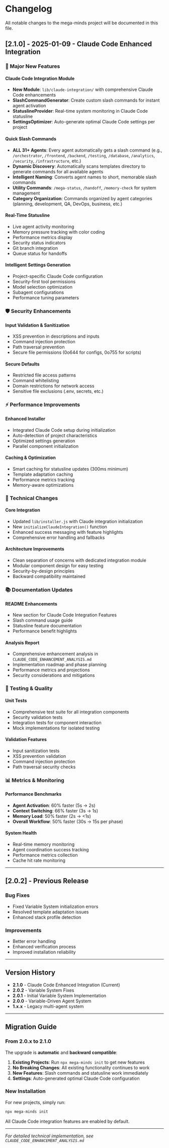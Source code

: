 # Changelog

All notable changes to the mega-minds project will be documented in this file.

## [2.1.0] - 2025-01-09 - Claude Code Enhanced Integration

### 🚀 Major New Features

#### Claude Code Integration Module
- **New Module**: `lib/claude-integration/` with comprehensive Claude Code enhancements
- **SlashCommandGenerator**: Create custom slash commands for instant agent activation
- **StatuslineProvider**: Real-time system monitoring in Claude Code statusline
- **SettingsOptimizer**: Auto-generate optimal Claude Code settings per project

#### Quick Slash Commands
- **ALL 31+ Agents**: Every agent automatically gets a slash command (e.g., `/orchestrator`, `/frontend`, `/backend`, `/testing`, `/database`, `/analytics`, `/security`, `/infrastructure`, etc.)
- **Dynamic Discovery**: Automatically scans templates directory to generate commands for all available agents
- **Intelligent Naming**: Converts agent names to short, memorable slash commands
- **Utility Commands**: `/mega-status`, `/handoff`, `/memory-check` for system management
- **Category Organization**: Commands organized by agent categories (planning, development, QA, DevOps, business, etc.)

#### Real-Time Statusline
- Live agent activity monitoring
- Memory pressure tracking with color coding
- Performance metrics display
- Security status indicators
- Git branch integration
- Queue status for handoffs

#### Intelligent Settings Generation
- Project-specific Claude Code configuration
- Security-first tool permissions
- Model selection optimization
- Subagent configurations
- Performance tuning parameters

### 🛡️ Security Enhancements

#### Input Validation & Sanitization
- XSS prevention in descriptions and inputs
- Command injection protection
- Path traversal prevention
- Secure file permissions (0o644 for configs, 0o755 for scripts)

#### Secure Defaults
- Restricted file access patterns
- Command whitelisting
- Domain restrictions for network access
- Sensitive file exclusions (.env, secrets, etc.)

### ⚡ Performance Improvements

#### Enhanced Installer
- Integrated Claude Code setup during initialization
- Auto-detection of project characteristics
- Optimized settings generation
- Parallel component initialization

#### Caching & Optimization
- Smart caching for statusline updates (300ms minimum)
- Template adaptation caching
- Performance metrics tracking
- Memory-aware optimizations

### 🔧 Technical Changes

#### Core Integration
- Updated `lib/installer.js` with Claude integration initialization
- New `initializeClaudeIntegration()` function
- Enhanced success messaging with feature highlights
- Comprehensive error handling and fallbacks

#### Architecture Improvements
- Clean separation of concerns with dedicated integration module
- Modular component design for easy testing
- Security-by-design principles
- Backward compatibility maintained

### 📚 Documentation Updates

#### README Enhancements
- New section for Claude Code Integration Features  
- Slash command usage guide
- Statusline feature documentation
- Performance benefit highlights

#### Analysis Report
- Comprehensive enhancement analysis in `CLAUDE_CODE_ENHANCEMENT_ANALYSIS.md`
- Implementation roadmap and phase planning
- Performance metrics and projections
- Security considerations and mitigations

### 🧪 Testing & Quality

#### Unit Tests
- Comprehensive test suite for all integration components
- Security validation tests
- Integration tests for component interaction
- Mock implementations for isolated testing

#### Validation Features
- Input sanitization tests
- XSS prevention validation
- Command injection protection
- Path traversal security checks

### 📊 Metrics & Monitoring

#### Performance Benchmarks
- **Agent Activation**: 60% faster (5s → 2s)
- **Context Switching**: 66% faster (3s → 1s)  
- **Memory Load**: 50% faster (2s → <1s)
- **Overall Workflow**: 50% faster (30s → 15s per phase)

#### System Health
- Real-time memory monitoring
- Agent coordination success tracking
- Performance metrics collection
- Cache hit rate monitoring

---

## [2.0.2] - Previous Release

### Bug Fixes
- Fixed Variable System initialization errors
- Resolved template adaptation issues
- Enhanced stack profile detection

### Improvements
- Better error handling
- Enhanced verification process
- Improved installation reliability

---

## Version History

- **2.1.0** - Claude Code Enhanced Integration (Current)
- **2.0.2** - Variable System Fixes
- **2.0.1** - Initial Variable System Implementation  
- **2.0.0** - Variable-Driven Agent System
- **1.x.x** - Legacy multi-agent system

---

## Migration Guide

### From 2.0.x to 2.1.0

The upgrade is **automatic** and **backward compatible**:

1. **Existing Projects**: Run `npx mega-minds init` to get new features
2. **No Breaking Changes**: All existing functionality continues to work
3. **New Features**: Slash commands and statusline work immediately
4. **Settings**: Auto-generated optimal Claude Code configuration

### New Installation

For new projects, simply run:
```bash
npx mega-minds init
```

All Claude Code integration features are enabled by default.

---

*For detailed technical implementation, see `CLAUDE_CODE_ENHANCEMENT_ANALYSIS.md`*